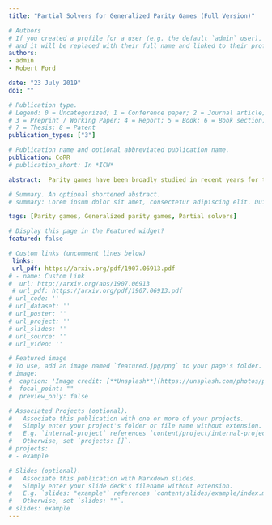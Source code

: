 ```yaml
---
title: "Partial Solvers for Generalized Parity Games (Full Version)"

# Authors
# If you created a profile for a user (e.g. the default `admin` user), write the username (folder name) here 
# and it will be replaced with their full name and linked to their profile.
authors:
- admin
- Robert Ford

date: "23 July 2019"
doi: ""

# Publication type.
# Legend: 0 = Uncategorized; 1 = Conference paper; 2 = Journal article;
# 3 = Preprint / Working Paper; 4 = Report; 5 = Book; 6 = Book section;
# 7 = Thesis; 8 = Patent
publication_types: ["3"]

# Publication name and optional abbreviated publication name.
publication: CoRR
# publication_short: In *ICW*

abstract:  Parity games have been broadly studied in recent years for their applications to controller synthesis and verification. In practice, partial solvers for parity games that execute in polynomial time, while incomplete, can solve most games in publicly available benchmark suites. In this paper, we combine those partial solvers with the classical recursive algorithm for parity games due to Zielonka. We also extend partial solvers to generalized parity games that are games with conjunction of parity objectives. We have implemented those algorithms and evaluated them on a large set of benchmarks proposed in the last LTL synthesis competition. 

# Summary. An optional shortened abstract.
# summary: Lorem ipsum dolor sit amet, consectetur adipiscing elit. Duis posuere tellus ac convallis placerat. Proin tincidunt magna sed ex sollicitudin condimentum.

tags: [Parity games, Generalized parity games, Partial solvers]

# Display this page in the Featured widget?
featured: false

# Custom links (uncomment lines below)
 links:
 url_pdf: https://arxiv.org/pdf/1907.06913.pdf
# - name: Custom Link
#  url: http://arxiv.org/abs/1907.06913
 # url_pdf: https://arxiv.org/pdf/1907.06913.pdf
# url_code: ''
# url_dataset: ''
# url_poster: ''
# url_project: ''
# url_slides: ''
# url_source: ''
# url_video: ''

# Featured image
# To use, add an image named `featured.jpg/png` to your page's folder. 
# image:
#  caption: 'Image credit: [**Unsplash**](https://unsplash.com/photos/pLCdAaMFLTE)'
#  focal_point: ""
#  preview_only: false

# Associated Projects (optional).
#   Associate this publication with one or more of your projects.
#   Simply enter your project's folder or file name without extension.
#   E.g. `internal-project` references `content/project/internal-project/index.md`.
#   Otherwise, set `projects: []`.
# projects:
# - example

# Slides (optional).
#   Associate this publication with Markdown slides.
#   Simply enter your slide deck's filename without extension.
#   E.g. `slides: "example"` references `content/slides/example/index.md`.
#   Otherwise, set `slides: ""`.
# slides: example
---
```

